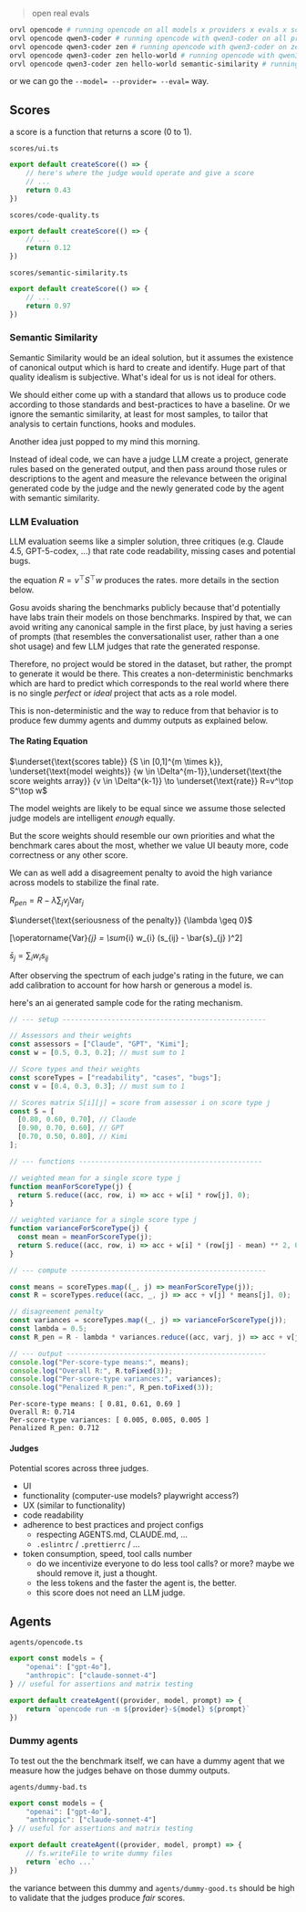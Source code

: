 > open real evals
```bash
orvl opencode # running opencode on all models x providers x evals x scores
orvl opencode qwen3-coder # running opencode with qwen3-coder on all providers x evals x scores
orvl opencode qwen3-coder zen # running opencode with qwen3-coder on zen with all evals x scores
orvl opencode qwen3-coder zen hello-world # running opencode with qwen3-coder on zen the hello-world eval with all scores
orvl opencode qwen3-coder zen hello-world semantic-similarity # running opencode with qwen3-coder on zen the hello-world eval with all scores
```

or we can go the `--model= --provider= --eval=` way.
## Scores
a score is a function that returns a score (0 to 1).

`scores/ui.ts`
```typescript
export default createScore(() => { 
	// here's where the judge would operate and give a score
	// ...
	return 0.43 
})
```

`scores/code-quality.ts`
```typescript
export default createScore(() => { 
	// ...
	return 0.12
})
```

`scores/semantic-similarity.ts`
```typescript
export default createScore(() => { 
	// ...
	return 0.97
})
```

### Semantic Similarity 
Semantic Similarity would be an ideal solution, but it assumes the existence of canonical output which is hard to create and identify. Huge part of that quality idealism is subjective. What's ideal for us is not ideal for others.   

We should either come up with a standard that allows us to produce code according to those standards and best-practices to have a baseline. Or we ignore the semantic similarity, at least for most samples, to tailor that analysis to certain functions, hooks and modules.   

Another idea just popped to my mind this morning. 

Instead of ideal code, we can have a judge LLM create a project, generate rules based on the generated output, and then pass around those rules or descriptions to the agent and measure the relevance between the original generated code by the judge and the newly generated code by the agent with semantic similarity.

### LLM Evaluation

LLM evaluation seems like a simpler solution, three critiques (e.g. Claude 4.5, GPT-5-codex, ...) that rate code readability, missing cases and potential bugs. 

the equation $R=v^\top S^\top w$ produces the rates. more details in the section below. 

Gosu avoids sharing the benchmarks publicly because that'd potentially have labs train their models on those benchmarks. Inspired by that, we can avoid writing any canonical sample in the first place, by just having a series of prompts (that resembles the conversationalist user, rather than a one shot usage) and few LLM judges that rate the generated response.  

Therefore, no project would be stored in the dataset, but rather, the prompt to generate it would be there. This creates a non-deterministic benchmarks which are hard to predict which corresponds to the real world where there is no single _perfect_ or _ideal_ project that acts as a role model. 

This is non-deterministic and the way to reduce from that behavior is to produce few dummy agents and dummy outputs as explained below.  

#### The Rating Equation

$\underset{\text{scores table}} {S \in [0,1]^{m \times k}}, \underset{\text{model weights}} {w \in \Delta^{m-1}},\underset{\text{the score weights array}} {v \in \Delta^{k-1}} \to \underset{\text{rate}} R=v^\top S^\top w$

The model weights are likely to be equal since we assume those selected judge models are intelligent _enough_ equally.  

But the score weights should resemble our own priorities and what the benchmark cares about the most, whether we value UI beauty more, code correctness or any other score.   

We can as well add a disagreement penalty to avoid the high variance across models to stabilize the final rate.


$R_{pen}= R - \lambda\sum_{j} v_{j} \operatorname{Var}_{j}$

$\underset{\text{seriousness of the penalty}} {\lambda \geq 0}$

\[\operatorname{Var}_{j} = \sum_{i} w_{i} (s_{ij} - \bar{s}_{j} )^2\]

$\bar{s}_{j}=\sum_{i} w_{i} s_{ij}$

After observing the spectrum of each judge's rating in the future, we can add calibration to account for how harsh or generous a model is.  

here's an ai generated sample code for the rating mechanism. 

```javascript
// --- setup --------------------------------------------------

// Assessors and their weights
const assessors = ["Claude", "GPT", "Kimi"];
const w = [0.5, 0.3, 0.2]; // must sum to 1

// Score types and their weights
const scoreTypes = ["readability", "cases", "bugs"];
const v = [0.4, 0.3, 0.3]; // must sum to 1

// Scores matrix S[i][j] = score from assessor i on score type j
const S = [
  [0.80, 0.60, 0.70], // Claude
  [0.90, 0.70, 0.60], // GPT
  [0.70, 0.50, 0.80], // Kimi
];

// --- functions ---------------------------------------------

// weighted mean for a single score type j
function meanForScoreType(j) {
  return S.reduce((acc, row, i) => acc + w[i] * row[j], 0);
}

// weighted variance for a single score type j
function varianceForScoreType(j) {
  const mean = meanForScoreType(j);
  return S.reduce((acc, row, i) => acc + w[i] * (row[j] - mean) ** 2, 0);
}

// --- compute ------------------------------------------------

const means = scoreTypes.map((_, j) => meanForScoreType(j));
const R = scoreTypes.reduce((acc, _, j) => acc + v[j] * means[j], 0);

// disagreement penalty
const variances = scoreTypes.map((_, j) => varianceForScoreType(j));
const lambda = 0.5;
const R_pen = R - lambda * variances.reduce((acc, varj, j) => acc + v[j] * varj, 0);

// --- output -------------------------------------------------
console.log("Per-score-type means:", means);
console.log("Overall R:", R.toFixed(3));
console.log("Per-score-type variances:", variances);
console.log("Penalized R_pen:", R_pen.toFixed(3));
```

```
Per-score-type means: [ 0.81, 0.61, 0.69 ]
Overall R: 0.714
Per-score-type variances: [ 0.005, 0.005, 0.005 ]
Penalized R_pen: 0.712
```


#### Judges
Potential scores across three judges.

- UI 
- functionality (computer-use models? playwright access?)
- UX (similar to functionality)
- code readability
- adherence to best practices and project configs
	- respecting AGENTS.md, CLAUDE.md, ...
	- `.eslintrc` / `.prettierrc` / ...
- token consumption, speed, tool calls number  
	- do we incentivize everyone to do less tool calls? or more? maybe we should remove it, just a thought. 
	- the less tokens and the faster the agent is, the better. 
	- this score does not need an LLM judge. 

## Agents

`agents/opencode.ts`
```typescript
export const models = {
	"openai": ["gpt-4o"],
	"anthropic": ["claude-sonnet-4"]
} // useful for assertions and matrix testing  

export default createAgent((provider, model, prompt) => {
	return `opencode run -m ${provider}-${model} ${prompt}`
})
```

### Dummy agents

To test out the the benchmark itself, we can have a dummy agent that we measure how the judges behave on those dummy outputs.

`agents/dummy-bad.ts`
```typescript
export const models = {
	"openai": ["gpt-4o"],
	"anthropic": ["claude-sonnet-4"]
} // useful for assertions and matrix testing  

export default createAgent((provider, model, prompt) => {
	// fs.writeFile to write dummy files	
	return `echo ...`
})
```

the variance between this dummy and `agents/dummy-good.ts` should be high to validate that the judges produce _fair_ scores. 
